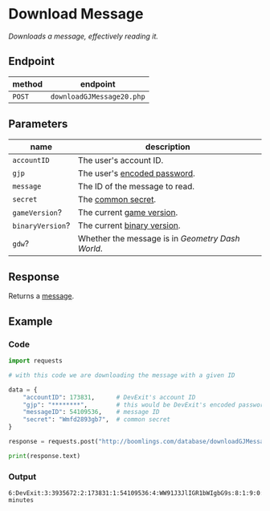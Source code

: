 # Download Message

*Downloads a message, effectively reading it.*

## Endpoint

| method | endpoint                  |
|--------|---------------------------|
| `POST` | `downloadGJMessage20.php` |

## Parameters

| name             | description                                      |
|------------------|--------------------------------------------------|
| `accountID`      | The user's account ID.                           |
| `gjp`            | The user's [encoded password][passwords].        |
| `message`        | The ID of the message to read.                   |
| `secret`         | The [common secret][secrets].                    |
| `gameVersion`?   | The current [game version][versions].            |
| `binaryVersion`? | The current [binary version][versions].          |
| `gdw`?           | Whether the message is in *Geometry Dash World*. |

## Response

Returns a [message][messages].

## Example

### Code

```python
import requests

# with this code we are downloading the message with a given ID

data = {
    "accountID": 173831,      # DevExit's account ID
    "gjp": "********",        # this would be DevExit's encoded password
    "messageID": 54109536,    # message ID
    "secret": "Wmfd2893gb7",  # common secret
}

response = requests.post("http://boomlings.com/database/downloadGJMessage20.php", data=data)

print(response.text)
```

### Output

```console
6:DevExit:3:3935672:2:173831:1:54109536:4:WW91J3JlIGR1bWIgbG9s:8:1:9:0:5:TWhtIHllcCB5b3UncmUgcCBkdW1iIGxtYW8=:7:19 minutes
```

[secrets]: /resources/server/secrets
[versions]: /resources/server/versions
[passwords]: /resources/server/passwords

[messages]: /resources/server/messages
